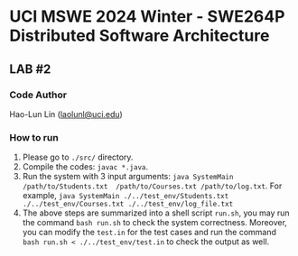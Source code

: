 # UCI MSWE 2024 Winter - SWE264P Distributed Software Architecture 

## LAB #2

### Code Author
Hao-Lun Lin (laolunl@uci.edu)

### How to run
1. Please go to ```./src/``` directory.
2. Compile the codes: ```javac *.java```.
3. Run the system with 3 input arguments: ```java SystemMain /path/to/Students.txt  /path/to/Courses.txt /path/to/log.txt```.
For example, ```java SystemMain ./../test_env/Students.txt ./../test_env/Courses.txt ./../test_env/log_file.txt```
4. The above steps are summarized into a shell script ```run.sh```, you may run the command ```bash run.sh``` to check the system correctness. Moreover, you can modify the ```test.in``` for the test cases and run the command ```bash run.sh < ./../test_env/test.in``` to check the output as well.
